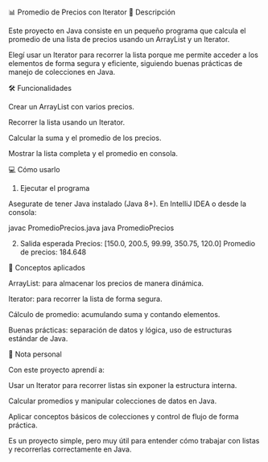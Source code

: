 📊 Promedio de Precios con Iterator
🚀 Descripción

Este proyecto en Java consiste en un pequeño programa que calcula el promedio de una lista de precios usando un ArrayList<Double> y un Iterator.

Elegí usar un Iterator para recorrer la lista porque me permite acceder a los elementos de forma segura y eficiente, siguiendo buenas prácticas de manejo de colecciones en Java.

🛠 Funcionalidades

Crear un ArrayList con varios precios.

Recorrer la lista usando un Iterator.

Calcular la suma y el promedio de los precios.

Mostrar la lista completa y el promedio en consola.

💻 Cómo usarlo
1. Ejecutar el programa

Asegurate de tener Java instalado (Java 8+).
En IntelliJ IDEA o desde la consola:

javac PromedioPrecios.java
java PromedioPrecios

2. Salida esperada
   Precios: [150.0, 200.5, 99.99, 350.75, 120.0]
   Promedio de precios: 184.648

🔧 Conceptos aplicados

ArrayList<Double>: para almacenar los precios de manera dinámica.

Iterator<Double>: para recorrer la lista de forma segura.

Cálculo de promedio: acumulando suma y contando elementos.

Buenas prácticas: separación de datos y lógica, uso de estructuras estándar de Java.

📝 Nota personal

Con este proyecto aprendí a:

Usar un Iterator para recorrer listas sin exponer la estructura interna.

Calcular promedios y manipular colecciones de datos en Java.

Aplicar conceptos básicos de colecciones y control de flujo de forma práctica.

Es un proyecto simple, pero muy útil para entender cómo trabajar con listas y recorrerlas correctamente en Java.